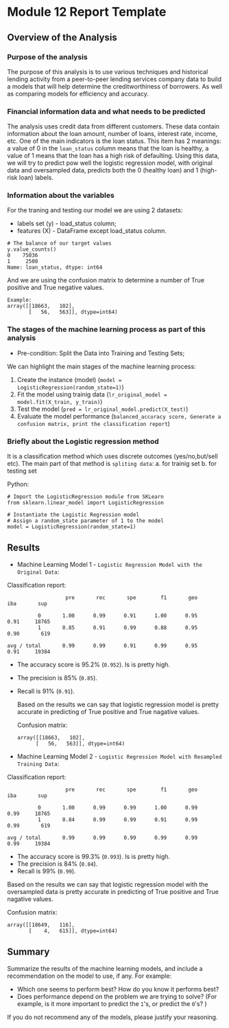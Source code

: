 # Module 12 Report Template

## Overview of the Analysis

### Purpose of the analysis

The purpose of this analysis is to use various techniques and historical lending activity from a peer-to-peer lending services company data to build a models that will help determine the creditworthiness of borrowers. As well as comparing models for efficiency and accuracy.

### Financial information data and what needs to be predicted

The analysis uses credit data from different customers. These data contain information about the loan amount, number of loans, interest rate, income, etc. One of the main indicators is the loan status. This item has 2 meanings: a value of 0 in the `loan_status` column means that the loan is healthy, a value of 1 means that the loan has a high risk of defaulting.
Using this data, we will try to predict рow well the logistic regression model, with original data and oversampled data, predicts both the 0 (healthy loan) and 1 (high-risk loan) labels.

### Information about the variables

For the traning and testing our model we are using 2 datasets:

- labels set (y) - load_status column;
- features (X) - DataFrame except load_status column.

```
# The balance of our target values
y.value_counts()
0    75036
1     2500
Name: loan_status, dtype: int64
```

And we are using the confusion matrix to determine a number of True positive and True negative values.

```
Example:
array([[18663,   102],
       [   56,   563]], dtype=int64)
```

### The stages of the machine learning process as part of this analysis

- Pre-condition: Split the Data into Training and Testing Sets;

We can highlight the main stages of the machine learning process:

1. Create the instance (model) (`model = LogisticRegression(random_state=1)`)
2. Fit the model using trainig data (`lr_original_model = model.fit(X_train, y_train)`)
3. Test the model (`pred = lr_original_model.predict(X_test)`)
4. Evaluate the model performance (`balanced_accuracy score, Generate a confusion matrix, print the classification report`)

### Briefly about the Logistic regression method

It is a classification method which uses discrete outcomes (yes/no,but/sell etc).
The main part of that method is
`spliting data`:
a. for trainig set
b. for testing set

Python:

```
# Import the LogisticRegression module from SKLearn
from sklearn.linear_model import LogisticRegression

# Instantiate the Logistic Regression model
# Assign a random_state parameter of 1 to the model
model = LogisticRegression(random_state=1)
```

## Results

- Machine Learning Model 1 - `Logistic Regression Model with the Original Data`:

Classification report:

```
                   pre       rec       spe        f1       geo       iba       sup

          0       1.00      0.99      0.91      1.00      0.95      0.91     18765
          1       0.85      0.91      0.99      0.88      0.95      0.90       619

avg / total       0.99      0.99      0.91      0.99      0.95      0.91     19384
```

- The accuracy score is 95.2% (`0.952`). Is is pretty high.
- The precision is 85% (`0.85`).
- Recall is 91% (`0.91`).

  Based on the results we can say that logistic regression model is pretty accurate in predicting of True positive and True nagative values.

  Confusion matrix:

  ```
  array([[18663,   102],
        [   56,   563]], dtype=int64)
  ```

- Machine Learning Model 2 - `Logistic Regression Model with Resampled Training Data`:

Classification report:

```
                   pre       rec       spe        f1       geo       iba       sup

          0       1.00      0.99      0.99      1.00      0.99      0.99     18765
          1       0.84      0.99      0.99      0.91      0.99      0.99       619

avg / total       0.99      0.99      0.99      0.99      0.99      0.99     19384
```

- The accuracy score is 99.3% (`0.993`). Is is pretty high.
- The precision is 84% (`0.84`).
- Recall is 99% (`0.99`).

Based on the results we can say that logistic regression model with the oversampled data is pretty accurate in predicting of True positive and True nagative values.

Confusion matrix:

```
array([[18649,   116],
       [    4,   615]], dtype=int64)
```

## Summary

Summarize the results of the machine learning models, and include a recommendation on the model to use, if any. For example:

- Which one seems to perform best? How do you know it performs best?
- Does performance depend on the problem we are trying to solve? (For example, is it more important to predict the `1`'s, or predict the `0`'s? )

If you do not recommend any of the models, please justify your reasoning.

